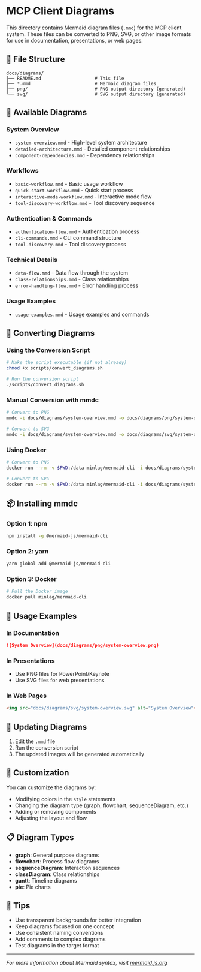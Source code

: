 # MCP Client Diagrams

This directory contains Mermaid diagram files (`.mmd`) for the MCP client system. These files can be converted to PNG, SVG, or other image formats for use in documentation, presentations, or web pages.

## 📁 File Structure

```
docs/diagrams/
├── README.md                    # This file
├── *.mmd                        # Mermaid diagram files
├── png/                         # PNG output directory (generated)
└── svg/                         # SVG output directory (generated)
```

## 🎨 Available Diagrams

### System Overview
- `system-overview.mmd` - High-level system architecture
- `detailed-architecture.mmd` - Detailed component relationships
- `component-dependencies.mmd` - Dependency relationships

### Workflows
- `basic-workflow.mmd` - Basic usage workflow
- `quick-start-workflow.mmd` - Quick start process
- `interactive-mode-workflow.mmd` - Interactive mode flow
- `tool-discovery-workflow.mmd` - Tool discovery sequence

### Authentication & Commands
- `authentication-flow.mmd` - Authentication process
- `cli-commands.mmd` - CLI command structure
- `tool-discovery.mmd` - Tool discovery process

### Technical Details
- `data-flow.mmd` - Data flow through the system
- `class-relationships.mmd` - Class relationships
- `error-handling-flow.mmd` - Error handling process

### Usage Examples
- `usage-examples.mmd` - Usage examples and commands

## 🔧 Converting Diagrams

### Using the Conversion Script

```bash
# Make the script executable (if not already)
chmod +x scripts/convert_diagrams.sh

# Run the conversion script
./scripts/convert_diagrams.sh
```

### Manual Conversion with mmdc

```bash
# Convert to PNG
mmdc -i docs/diagrams/system-overview.mmd -o docs/diagrams/png/system-overview.png

# Convert to SVG
mmdc -i docs/diagrams/system-overview.mmd -o docs/diagrams/svg/system-overview.svg
```

### Using Docker

```bash
# Convert to PNG
docker run --rm -v $PWD:/data minlag/mermaid-cli -i docs/diagrams/system-overview.mmd -o docs/diagrams/png/system-overview.png

# Convert to SVG
docker run --rm -v $PWD:/data minlag/mermaid-cli -i docs/diagrams/system-overview.mmd -o docs/diagrams/svg/system-overview.svg
```

## 📦 Installing mmdc

### Option 1: npm
```bash
npm install -g @mermaid-js/mermaid-cli
```

### Option 2: yarn
```bash
yarn global add @mermaid-js/mermaid-cli
```

### Option 3: Docker
```bash
# Pull the Docker image
docker pull minlag/mermaid-cli
```

## 🎯 Usage Examples

### In Documentation
```markdown
![System Overview](docs/diagrams/png/system-overview.png)
```

### In Presentations
- Use PNG files for PowerPoint/Keynote
- Use SVG files for web presentations

### In Web Pages
```html
<img src="docs/diagrams/svg/system-overview.svg" alt="System Overview">
```

## 🔄 Updating Diagrams

1. Edit the `.mmd` file
2. Run the conversion script
3. The updated images will be generated automatically

## 🎨 Customization

You can customize the diagrams by:
- Modifying colors in the `style` statements
- Changing the diagram type (graph, flowchart, sequenceDiagram, etc.)
- Adding or removing components
- Adjusting the layout and flow

## 📋 Diagram Types

- **graph**: General purpose diagrams
- **flowchart**: Process flow diagrams
- **sequenceDiagram**: Interaction sequences
- **classDiagram**: Class relationships
- **gantt**: Timeline diagrams
- **pie**: Pie charts

## 🚀 Tips

- Use transparent backgrounds for better integration
- Keep diagrams focused on one concept
- Use consistent naming conventions
- Add comments to complex diagrams
- Test diagrams in the target format

---

*For more information about Mermaid syntax, visit [mermaid.js.org](https://mermaid.js.org/)* 